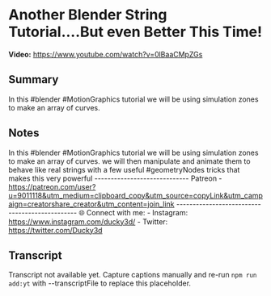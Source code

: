 # Another Blender String Tutorial....But even Better This Time!

**Video:** https://www.youtube.com/watch?v=0lBaaCMpZGs

## Summary
In this #blender #MotionGraphics tutorial we will be using simulation zones to make an array of curves.

## Notes
In this #blender #MotionGraphics tutorial we will be using simulation zones to make an array of curves. we will then manipulate and animate them to behave like real strings with a few useful #geometryNodes tricks that makes this very powerful ----------------------------- Patreon - https://patreon.com/user?u=9011118&utm_medium=clipboard_copy&utm_source=copyLink&utm_campaign=creatorshare_creator&utm_content=join_link ----------------------------------------------- 🌐 Connect with me: - Instagram: https://www.instagram.com/ducky3d/ - Twitter: https://twitter.com/Ducky3d

## Transcript
Transcript not available yet. Capture captions manually and re-run `npm run add:yt` with --transcriptFile to replace this placeholder.
